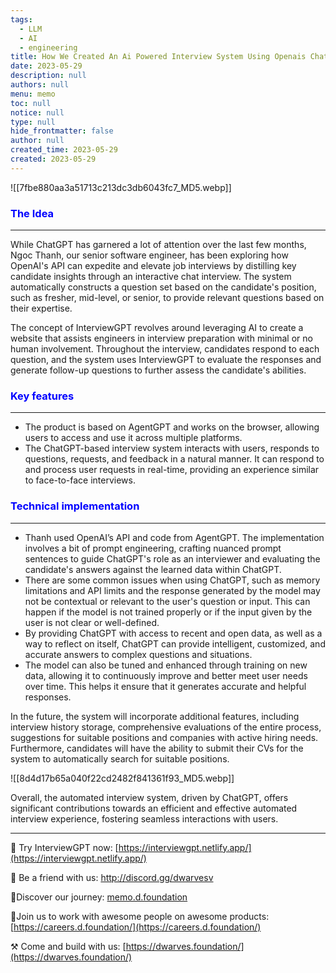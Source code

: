 ```yaml
---
tags: 
  - LLM
  - AI
  - engineering
title: How We Created An Ai Powered Interview System Using Openais Chatgpt
date: 2023-05-29
description: null
authors: null
menu: memo
toc: null
notice: null
type: null
hide_frontmatter: false
author: null
created_time: 2023-05-29
created: 2023-05-29
---
```


<!-- table_of_contents 5205cfd6-7c31-4925-96ea-fdaa4b7d7a99 -->


![[7fbe880aa3a51713c213dc3db6043fc7_MD5.webp]]


### <span style='color:blue'>The Idea</span>

---

While ChatGPT has garnered a lot of attention over the last few months, Ngoc Thanh, our senior software engineer, has been exploring how OpenAI's API can expedite and elevate job interviews by distilling key candidate insights through an interactive chat interview. The system automatically constructs a question set based on the candidate's position, such as fresher, mid-level, or senior, to provide relevant questions based on their expertise.

The concept of InterviewGPT revolves around leveraging AI to create a website that assists engineers in interview preparation with minimal or no human involvement. Throughout the interview, candidates respond to each question, and the system uses InterviewGPT to evaluate the responses and generate follow-up questions to further assess the candidate's abilities.

### <span style='color:blue'>**Key features**</span>

---

* The product is based on AgentGPT and works on the browser, allowing users to access and use it across multiple platforms.
* The ChatGPT-based interview system interacts with users, responds to questions, requests, and feedback in a natural manner. It can respond to and process user requests in real-time, providing an experience similar to face-to-face interviews. 

### <span style='color:blue'>**Technical implementation**</span>

---

* Thanh used OpenAI’s API and code from AgentGPT. The implementation involves a bit of prompt engineering, crafting nuanced prompt sentences to guide ChatGPT's role as an interviewer and evaluating the candidate's answers against the learned data within ChatGPT.
* There are some common issues when using ChatGPT, such as memory limitations and API limits and the response generated by the model may not be contextual or relevant to the user's question or input. This can happen if the model is not trained properly or if the input given by the user is not clear or well-defined.
* By providing ChatGPT with access to recent and open data, as well as a way to reflect on itself, ChatGPT can provide intelligent, customized, and accurate answers to complex questions and situations. 
* The model can also be tuned and enhanced through training on new data, allowing it to continuously improve and better meet user needs over time. This helps it ensure that it generates accurate and helpful responses.

In the future, the system will incorporate additional features, including interview history storage, comprehensive evaluations of the entire process, suggestions for suitable positions and companies with active hiring needs. Furthermore, candidates will have the ability to submit their CVs for the system to automatically search for suitable positions.


![[8d4d17b65a040f22cd2482f841361f93_MD5.webp]]


Overall, the automated interview system, driven by ChatGPT, offers significant contributions towards an efficient and effective automated interview experience, fostering seamless interactions with users. 


---

🚀 Try InterviewGPT now: [https://interviewgpt.netlify.app/](https://interviewgpt.netlify.app/)

📩 Be a friend with us: http://discord.gg/dwarvesv

📍Discover our journey: [memo.d.foundation](http://memo.d.foundation/) 

📍Join us to work with awesome people on awesome products: [https://careers.d.foundation/](https://careers.d.foundation/) 

⚒️ Come and build with us: [https://dwarves.foundation/](https://dwarves.foundation/)

